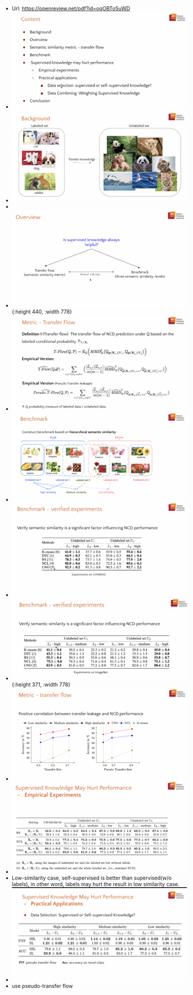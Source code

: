 - Url: https://openreview.net/pdf?id=oqOBTo5uWD
- ![image.png](../assets/image_1683705830294_0.png)
- ![image.png](../assets/image_1683705877664_0.png)
-
- ![image.png](../assets/image_1683705982408_0.png){:height 440, :width 778}
- ![image.png](../assets/image_1683706023081_0.png)
- ![image.png](../assets/image_1683706216547_0.png)
- ![image.png](../assets/image_1683706299885_0.png)
- ![image.png](../assets/image_1683706319885_0.png){:height 371, :width 778}
- ![image.png](../assets/image_1683706335373_0.png)
- ![image.png](../assets/image_1683706405306_0.png)
- Low-similarity case, self-supervised is better than supervised(w/o labels), in other word, labels may hurt the result in low similarity case.
- ![image.png](../assets/image_1683706615880_0.png)
- use pseudo-transfer flow